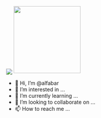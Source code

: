 <img align="center" src="https://github-readme-stats.vercel.app/api/<CARD_TYPE>/?username=<USERNAME>&theme=<THEME_NAME>" />



<img height="180em" src="https://github-readme-stats.vercel.app/api?username=alfabar&show_icons=true&hide_border=true&&count_private=true&include_all_commits=true" />


- 👋 Hi, I’m @alfabar
- 👀 I’m interested in ...
- 🌱 I’m currently learning ...
- 💞️ I’m looking to collaborate on ...
- 📫 How to reach me ...

<!---
alfabar/alfabar is a ✨ special ✨ repository because its `README.md` (this file) appears on your GitHub profile.
You can click the Preview link to take a look at your changes.
--->
